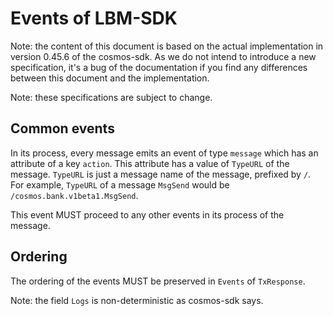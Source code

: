 
# Events of LBM-SDK

Note: the content of this document is based on the actual implementation in version 0.45.6 of the cosmos-sdk. As we do not intend to introduce a new specification, it's a bug of the documentation if you find any differences between this document and the implementation.

Note: these specifications are subject to change.

## Common events

In its process, every message emits an event of type `message` which has an attribute of a key `action`. This attribute has a value of `TypeURL` of the message. `TypeURL` is just a message name of the message, prefixed by `/`. For example, `TypeURL` of a message `MsgSend` would be `/cosmos.bank.v1beta1.MsgSend`.

This event MUST proceed to any other events in its process of the message.

## Ordering

The ordering of the events MUST be preserved in `Events` of `TxResponse`.

Note: the field `Logs` is non-deterministic as cosmos-sdk says.
